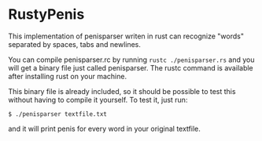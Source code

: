 # RustyPenis

This implementation of penisparser writen in rust can recognize "words" separated by spaces, tabs and newlines.

You can compile penisparser.rc by running `rustc ./penisparser.rs` and you will get a binary file just called penisparser. The rustc command is available after installing rust on your machine.

This binary file is already included, so it should be possible to test this without having to compile it yourself. To test it, just run:

```
$ ./penisparser textfile.txt
```

and it will print penis for every word in your original textfile.
